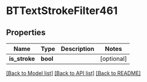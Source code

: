 # BTTextStrokeFilter461

## Properties
Name | Type | Description | Notes
------------ | ------------- | ------------- | -------------
**is_stroke** | **bool** |  | [optional] 

[[Back to Model list]](../README.md#documentation-for-models) [[Back to API list]](../README.md#documentation-for-api-endpoints) [[Back to README]](../README.md)


